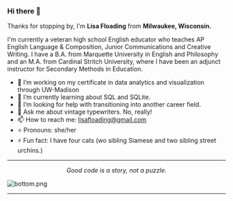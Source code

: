 ### Hi there 👋

<!--
**Lisa-Floading/Lisa-Floading** is a ✨ _special_ ✨ repository because its `README.md` (this file) appears on your GitHub profile.


---

![TmAP8n236xqh75Q.png](https://i.loli.net/2020/07/13/OiwrC2KRZNPA9cJ.png)
<!-- You can edit this image in paint and host the image on https://sm.ms/ -->

Thanks for stopping by, I'm **Lisa Floading** from **Milwaukee, Wisconsin.**

I'm currently a veteran high school English educator who teaches AP English Language & Composition, Junior Communications and Creative Writing. I have a B.A. from Marquette University in English and Philosophy and an M.A. from Cardinal Stritch University, where I have been an adjunct instructor for Secondary Methods in Education. 
 
- 🔭 I’m working on my certificate in data analytics and visualization through UW-Madison
- 🌱 I’m currently learning about SQL and SQLite. 
- 🤔 I’m looking for help with transitioning into another career field.  
- 💬 Ask me about vintage typewriters. No, really!
- 📫 How to reach me: lisafloading@gmail.com
- ⭐️ Pronouns: she/her
- ⚡ Fun fact: I have four cats (wo sibling Siamese and two sibling street urchins.)
---
<p align="center">
  <i>Good code is a story, not a puzzle.</i><br/>

</p>

![bottom.png](https://i.loli.net/2020/07/12/b3grZD6LFseGuUP.png)

---
